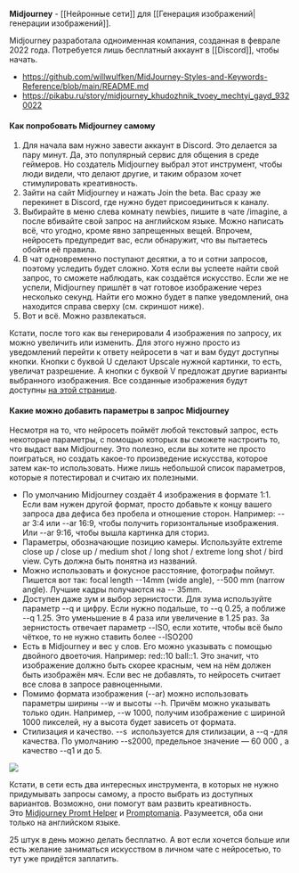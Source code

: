 **Midjourney** - [[Нейронные сети]] для [[Генерация изображений|генерации изображений]].

Midjourney разработала одноименная компания, созданная в феврале 2022 года. Потребуется лишь бесплатный аккаунт в [[Discord]], чтобы начать.

* https://github.com/willwulfken/MidJourney-Styles-and-Keywords-Reference/blob/main/README.md 
* https://pikabu.ru/story/midjourney_khudozhnik_tvoey_mechtyi_gayd_9320022

#### Как попробовать Midjourney самому

1.  Для начала вам нужно завести аккаунт в Discord. Это делается за пару минут. Да, это популярный сервис для общения в среде геймеров. Но создатель Midjourney выбрал этот инструмент, чтобы люди видели, что делают другие, и таким образом хочет стимулировать креативность.
2.  Зайти на сайт Midjourney и нажать Join the beta. Вас сразу же перекинет в Discord, где нужно будет присоединиться к каналу.
3.  Выбирайте в меню слева комнату newbies, пишите в чате /imagine, а после вбивайте свой запрос на английском языке. Можно написать всё, что угодно, кроме явно запрещенных вещей. Впрочем, нейросеть предупредит вас, если обнаружит, что вы пытаетесь обойти её правила.
4.  В чат одновременно поступают десятки, а то и сотни запросов, поэтому уследить будет сложно. Хотя если вы успеете найти свой запрос, то сможете наблюдать, как создаётся искусство. Если же не успели, Midjourney пришлёт в чат готовое изображение через несколько секунд. Найти его можно будет в папке уведомлений, она находится справа сверху (см. скриншот ниже).
5.  Вот и всё. Можно развлекаться.

Кстати, после того как вы генерировали 4 изображения по запросу, их можно увеличить или изменить. Для этого нужно просто из уведомлений перейти к ответу нейросети в чат и вам будут доступны кнопки. Кнопки с буквой U сделают Upscale нужной картинки, то есть, увеличат разрешение. А кнопки с буквой V предложат другие варианты выбранного изображения. Все созданные изображения будут доступны [на этой странице](https://www.midjourney.com/app/?sort=oldest).


#### Какие можно добавить параметры в запрос Midjourney

Несмотря на то, что нейросеть поймёт любой текстовый запрос, есть некоторые параметры, с помощью которых вы сможете настроить то, что выдаст вам Midjourney. Это полезно, если вы хотите не просто поиграться, но создать какое-то произведение искусства, которое затем как-то использовать. Ниже лишь небольшой список параметров, которые я потестировал и считаю их полезными.


-   По умолчанию Midjourney создаёт 4 изображения в формате 1:1. Если вам нужен другой формат, просто добавьте к концу вашего запроса два дефиса без пробела и отношение сторон. Например: --ar 3:4 или --ar 16:9, чтобы получить горизонтальные изображения. Или --ar 9:16, чтобы вышла картинка для сториз.
-   Параметры, обозначающие позицию камеры. Используйте extreme close up / close up / medium shot / long shot / extreme long shot / bird view. Суть должна быть понятна из названий.
-   Можно использовать и фокусное расстояние, фотографы поймут. Пишется вот так: focal length --14mm (wide angle), --500 mm (narrow angle). Лучшие кадры получаются на -- 35mm.
-   Доступен даже зум и выбор зернистости. Для зума используйте параметр --q и цифру. Если нужно подальше, то --q 0.25, а поближе --q 1.25. Это уменьшение в 4 раза или увеличение в 1.25 раз. За зернистость отвечает параметр --ISO, если хотите, чтобы всё было чёткое, то не нужно ставить более --ISO200
-   Есть в Midjourney и вес у слов. Его можно указывать с помощью двойного двоеточия. Например: red::10 ball::1. Это значит, что изображение должно быть скорее красным, чем на нём должен быть изображён мяч. Если вес не добавлять, то нейросеть считает все слова в запросе равноценными.
-   Помимо формата изображения (--ar) можно использовать параметры ширины --w и высоты --h. Причём можно указывать только один. Например, --w 1000, получим изображение с шириной 1000 пикселей, ну а высота будет зависеть от формата.
-   Стилизация и качество. --s  используется для стилизации, а --q -для качества. По умолчанию --s2000, предельное значение — 60 000 , а качество --q1 и до 5.

[![](https://ixbt.online/live/images/original/01/14/57/2022/08/09/8153f8d011.png?w=877)](https://ixbt.online/live/images/original/01/14/57/2022/08/09/8153f8d011.png)

Кстати, в сети есть два интересных инструмента, в которых не нужно придумывать запросы самому, а просто выбрать из доступных вариантов. Возможно, они помогут вам развить креативность. Это [Midjourney Promt Helper](https://midjourney-prompt-helper.netlify.app/) и [Promptomania](https://promptomania.com/prompt-builder/). Разумеется, оба они только на английском языке.

25 штук в день можно делать бесплатно. А вот если хочется больше или есть желание заниматься искусством в личном чате с нейросетью, то тут уже придётся заплатить.